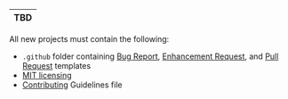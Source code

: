 |TBD|
|-|

All new projects must contain the following:

* `.github` folder containing [Bug Report](https://github.com/rubrikinc/welcome-to-rubrik-build/blob/master/Templates/bug-report.md), [Enhancement Request](https://github.com/rubrikinc/welcome-to-rubrik-build/blob/master/Templates/enhancement_request.md), and [Pull Request](https://github.com/rubrikinc/welcome-to-rubrik-build/blob/master/Templates/pull_request_template.md) templates
* [MIT licensing](https://github.com/rubrikinc/welcome-to-rubrik-build/blob/master/LICENSE)
* [Contributing](https://github.com/rubrikinc/welcome-to-rubrik-build/blob/master/CONTRIBUTING.md) Guidelines file